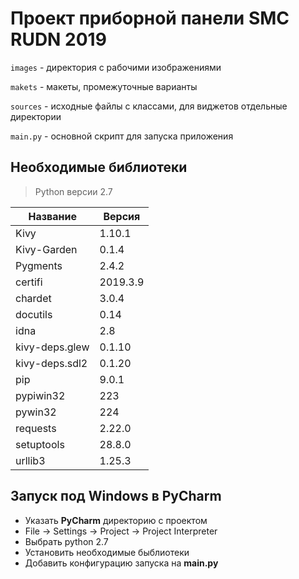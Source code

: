 # Проект приборной панели SMC RUDN 2019

`images` - директория с рабочими изображениями

`makets` - макеты, промежуточные варианты

`sources` - исходные файлы с классами, для виджетов отдельные директории

`main.py` - основной скрипт для запуска приложения

## Необходимые библиотеки
> Python версии 2.7

|Название       |Версия     |
|---------------|-----------|
|Kivy           |1.10.1     |
|Kivy-Garden	|0.1.4      |
|Pygments	    |2.4.2	    |
|certifi        |2019.3.9   |
|chardet        |3.0.4	    |
|docutils	    |0.14	    |
|idna           |2.8        |
|kivy-deps.glew	|0.1.10	    |
|kivy-deps.sdl2	|0.1.20	    |
|pip	        |9.0.1	    |
|pypiwin32	    |223        |
|pywin32        |224	    |
|requests	    |2.22.0	    |
|setuptools	    |28.8.0	    |
|urllib3	    |1.25.3	    |

## Запуск под Windows в PyCharm
- Указать **PyCharm** директорию с проектом
- File -> Settings -> Project -> Project Interpreter
- Выбрать python 2.7
- Установить необходимые быблиотеки
- Добавить конфигурацию запуска на **main.py**
